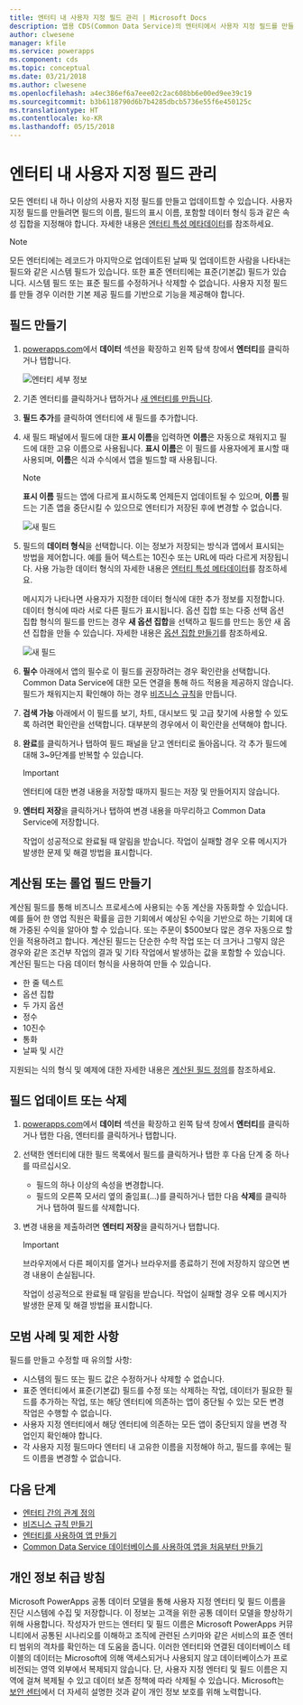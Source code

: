 ```yaml
---
title: 엔터티 내 사용자 지정 필드 관리 | Microsoft Docs
description: 앱용 CDS(Common Data Service)의 엔터티에서 사용자 지정 필드를 만들고, 읽고, 업데이트하고, 삭제하는 방법에 대한 연습입니다.
author: clwesene
manager: kfile
ms.service: powerapps
ms.component: cds
ms.topic: conceptual
ms.date: 03/21/2018
ms.author: clwesene
ms.openlocfilehash: a4ec386ef6a7eee02c2ac608bb6e00ed9ee39c19
ms.sourcegitcommit: b3b6118790d6b7b4285dbcb5736e55f6e450125c
ms.translationtype: HT
ms.contentlocale: ko-KR
ms.lasthandoff: 05/15/2018
---
```

# <a name="manage-custom-fields-in-an-entity"></a>엔터티 내 사용자 지정 필드 관리
모든 엔터티 내 하나 이상의 사용자 지정 필드를 만들고 업데이트할 수 있습니다. 사용자 지정 필드를 만들려면 필드의 이름, 필드의 표시 이름, 포함할 데이터 형식 등과 같은 속성 집합을 지정해야 합니다. 자세한 내용은 [엔터티 특성 메타데이터](../../developer/common-data-service/entity-attribute-metadata.md)를 참조하세요.

> [!NOTE]
> 모든 엔터티에는 레코드가 마지막으로 업데이트된 날짜 및 업데이트한 사람을 나타내는 필드와 같은 시스템 필드가 있습니다. 또한 표준 엔터티에는 표준(기본값) 필드가 있습니다. 시스템 필드 또는 표준 필드를 수정하거나 삭제할 수 없습니다. 사용자 지정 필드를 만들 경우 이러한 기본 제공 필드를 기반으로 기능을 제공해야 합니다.

## <a name="create-a-field"></a>필드 만들기
1. [powerapps.com](https://web.powerapps.com)에서 **데이터** 섹션을 확장하고 왼쪽 탐색 창에서 **엔터티**를 클릭하거나 탭합니다.

    ![엔터티 세부 정보](./media/data-platform-cds-create-entity/entitylist.png "엔터티 목록")

2. 기존 엔터티를 클릭하거나 탭하거나 [새 엔터티를 만듭니다](data-platform-create-entity.md).

3. **필드 추가**를 클릭하여 엔터티에 새 필드를 추가합니다.

4. 새 필드 패널에서 필드에 대한 **표시 이름**을 입력하면 **이름**은 자동으로 채워지고 필드에 대한 고유 이름으로 사용됩니다. **표시 이름**은 이 필드를 사용자에게 표시할 때 사용되며, **이름**은 식과 수식에서 앱을 빌드할 때 사용됩니다.

    > [!NOTE]
    > **표시 이름** 필드는 앱에 다르게 표시하도록 언제든지 업데이트될 수 있으며, **이름** 필드는 기존 앱을 중단시킬 수 있으므로 엔터티가 저장된 후에 변경할 수 없습니다.

    ![새 필드](./media/data-platform-cds-create-entity/newfieldpanel.png "새 필드 패널")

5. 필드의 **데이터 형식**을 선택합니다. 이는 정보가 저장되는 방식과 앱에서 표시되는 방법을 제어합니다. 예를 들어 텍스트는 10진수 또는 URL에 따라 다르게 저장됩니다. 사용 가능한 데이터 형식의 자세한 내용은 [엔터티 특성 메타데이터](../../developer/common-data-service/entity-attribute-metadata.md)를 참조하세요.

    메시지가 나타나면 사용자가 지정한 데이터 형식에 대한 추가 정보를 지정합니다. 데이터 형식에 따라 서로 다른 필드가 표시됩니다. 옵션 집합 또는 다중 선택 옵션 집합 형식의 필드를 만드는 경우 **새 옵션 집합**을 선택하고 필드를 만드는 동안 새 옵션 집합을 만들 수 있습니다. 자세한 내용은 [옵션 집합 만들기](custom-picklists.md)를 참조하세요.

    ![새 필드](./media/data-platform-cds-create-entity/newfieldpanel-2.png "새 필드 패널")


7. **필수** 아래에서 앱의 필수로 이 필드를 권장하려는 경우 확인란을 선택합니다. Common Data Service에 대한 모든 연결을 통해 하드 적용을 제공하지 않습니다. 필드가 채워지는지 확인해야 하는 경우 [비즈니스 규칙](data-platform-create-business-rule.md)을 만듭니다.

8. **검색 가능** 아래에서 이 필드를 보기, 차트, 대시보드 및 고급 찾기에 사용할 수 있도록 하려면 확인란을 선택합니다. 대부분의 경우에서 이 확인란을 선택해야 합니다.

9. **완료**를 클릭하거나 탭하여 필드 패널을 닫고 엔터티로 돌아옵니다. 각 추가 필드에 대해 3~9단계를 반복할 수 있습니다.
   
    > [!IMPORTANT]
    > 엔터티에 대한 변경 내용을 저장할 때까지 필드는 저장 및 만들어지지 않습니다.

10. **엔터티 저장**을 클릭하거나 탭하여 변경 내용을 마무리하고 Common Data Service에 저장합니다.

    작업이 성공적으로 완료될 때 알림을 받습니다. 작업이 실패할 경우 오류 메시지가 발생한 문제 및 해결 방법을 표시합니다.

## <a name="create-a-calculated-or-roll-up-field"></a>계산됨 또는 롤업 필드 만들기
계산됨 필드를 통해 비즈니스 프로세스에 사용되는 수동 계산을 자동화할 수 있습니다. 예를 들어 한 영업 직원은 확률을 곱한 기회에서 예상된 수익을 기반으로 하는 기회에 대해 가중된 수익을 알아야 할 수 있습니다. 또는 주문이 $500보다 많은 경우 자동으로 할인을 적용하려고 합니다. 계산된 필드는 단순한 수학 작업 또는 더 크거나 그렇지 않은 경우와 같은 조건부 작업의 결과 및 기타 작업에서 발생하는 값을 포함할 수 있습니다. 계산된 필드는 다음 데이터 형식을 사용하여 만들 수 있습니다.

* 한 줄 텍스트
* 옵션 집합
* 두 가지 옵션
* 정수
* 10진수
* 통화
* 날짜 및 시간

지원되는 식의 형식 및 예제에 대한 자세한 내용은 [계산된 필드 정의](/dynamics365/customer-engagement/customize/define-calculated-fields)를 참조하세요.

## <a name="update-or-delete-a-field"></a>필드 업데이트 또는 삭제
1. [powerapps.com](https://web.powerapps.com)에서 **데이터** 섹션을 확장하고 왼쪽 탐색 창에서 **엔터티**를 클릭하거나 탭한 다음, 엔터티를 클릭하거나 탭합니다.
2. 선택한 엔터티에 대한 필드 목록에서 필드를 클릭하거나 탭한 후 다음 단계 중 하나를 따르십시오.
   
   * 필드의 하나 이상의 속성을 변경합니다.
   * 필드의 오른쪽 모서리 옆의 줄임표(...)를 클릭하거나 탭한 다음 **삭제**를 클릭하거나 탭하여 필드를 삭제합니다.

3. 변경 내용을 제출하려면 **엔터티 저장**을 클릭하거나 탭합니다.
   
    > [!IMPORTANT]
    > 브라우저에서 다른 페이지를 열거나 브라우저를 종료하기 전에 저장하지 않으면 변경 내용이 손실됩니다.

    작업이 성공적으로 완료될 때 알림을 받습니다. 작업이 실패할 경우 오류 메시지가 발생한 문제 및 해결 방법을 표시합니다.

## <a name="best-practices-and-restrictions"></a>모범 사례 및 제한 사항
필드를 만들고 수정할 때 유의할 사항:

* 시스템의 필드 또는 필드 값은 수정하거나 삭제할 수 없습니다.
* 표준 엔터티에서 표준(기본값) 필드를 수정 또는 삭제하는 작업, 데이터가 필요한 필드를 추가하는 작업, 또는 해당 엔터티에 의존하는 앱이 중단될 수 있는 모든 변경 작업은 수행할 수 없습니다.
* 사용자 지정 엔터티에서 해당 엔터티에 의존하는 모든 앱이 중단되지 않을 변경 작업인지 확인해야 합니다.
* 각 사용자 지정 필드마다 엔터티 내 고유한 이름을 지정해야 하고, 필드를 후에는 필드 이름을 변경할 수 없습니다.

## <a name="next-steps"></a>다음 단계
* [엔터티 간의 관계 정의](data-platform-entity-lookup.md)
* [비즈니스 규칙 만들기](data-platform-create-business-rule.md)
* [엔터티를 사용하여 앱 만들기](../canvas-apps/data-platform-create-app.md)
* [Common Data Service 데이터베이스를 사용하여 앱을 처음부터 만들기](../canvas-apps/data-platform-create-app-scratch.md)

## <a name="privacy-notice"></a>개인 정보 취급 방침
Microsoft PowerApps 공통 데이터 모델을 통해 사용자 지정 엔터티 및 필드 이름을 진단 시스템에 수집 및 저장합니다.  이 정보는 고객을 위한 공통 데이터 모델을 향상하기 위해 사용합니다. 작성자가 만드는 엔터티 및 필드 이름은 Microsoft PowerApps 커뮤니티에서 공통된 시나리오를 이해하고 조직에 관련된 스키마와 같은 서비스의 표준 엔터티 범위의 격차를 확인하는 데 도움을 줍니다. 이러한 엔터티와 연결된 데이터베이스 테이블의 데이터는 Microsoft에 의해 액세스되거나 사용되지 않고 데이터베이스가 프로비전되는 영역 외부에서 복제되지 않습니다. 단, 사용자 지정 엔터티 및 필드 이름은 지역에 걸쳐 복제될 수 있고 데이터 보존 정책에 따라 삭제될 수 있습니다. Microsoft는 [보안 센터](https://www.microsoft.com/trustcenter/Privacy/default.aspx)에서 더 자세히 설명한 것과 같이 개인 정보 보호를 위해 노력합니다.

